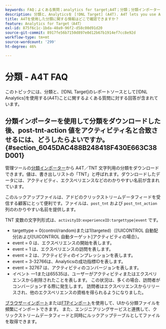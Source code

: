 ```yaml
---
keywords: FAQ；よくある質問；analytics for target;A4T；分類；分類インポーター；post-tnt-action；イベントコード
description: 分類と、Analyticsを [!DNL Target] (A4T). A4T lets you use Analytics reporting for [!DNL Target] アクティビティに使用する方法に関する質問に対する回答を見つけます。
title: A4Tを使用した分類に関する情報はどこで確認できますか？
feature: Analytics for Target（A4T）
exl-id: 875f6c1c-1bda-40a9-96f2-d58c00d91d20
source-git-commit: 8917fe56b7150d897e0d12b67b1914ef7cc8e92d
workflow-type: tm+mt
source-wordcount: '299'
ht-degree: 46%

---
```


# 分類 - A4T FAQ

このトピックには、分類と、[!DNL Target]のレポートソースとして[!DNL Analytics]を使用する(A4T)ことに関するよくある質問に対する回答が含まれています。

## 分類インポーターを使用して分類をダウンロードした後、post-tnt-action 値をアクティビティ名と合致させるには、どうしたらよいですか。 {#section_6045DAC488B248418F430E663C38D001}

管理ツールの[分類インポーター](https://experienceleague.adobe.com/docs/analytics/components/classifications/classifications-importer/c-working-with-saint.html)から A4T／TNT 文字列用の分類をダウンロードできます。値は、書き出しリストの「TNT」と呼ばれます。ダウンロードしたデータには、アクティビティ、エクスペリエンスなどのわかりやすい名前が含まれています。

このルックアップファイルは、アドビのクリックストリームデータフィードを受信する顧客にとって便利です。ファイルは、`post_tnt` および `post_tnt_action` 列のわかりやすい名前を提供します。

TNT 変数の文字列形式は、`activityID:experienceID:targettype|event` です。

* targettype = 0(control/random)または1(targeted)（[!UICONTROL 自動配分]および[!UICONTROL 自動ターゲット]アクティビティの場合）。
* event = 0 は、エクスペリエンスの開始を表します。
* event = 1 は、エクスペリエンスの訪問を表します。
* event = 2 は、アクティビティのインプレッションを表します。
* event = 3-32766は、Analyticsの成功指標IDを表します。
* event = 32767 は、アクティビティのコンバージョンを表します。
* イベント —1または65535は、ユーザーがアクティビティまたはエクスペリエンスから削除されたことを表します。 この状況は、多くの場合、訪問者がコンバージョンする際に発生します。 訪問者はエクスペリエンスからリリースされ、他のエクスペリエンスの資格を得られるようになりました。

[ブラウザーインポート](https://experienceleague.adobe.com/docs/analytics/components/classifications/classifications-importer/browser-import.html?lang=en)または[FTPインポート](https://experienceleague.adobe.com/docs/analytics/components/classifications/classifications-importer/import-file.html?lang=en)を使用して、UIから分類ファイルを頻繁にインポートできます。 また、エンジニアリングサービスと連携して、クリックストリームデータフィードと同時にルックアップテーブルとしてファイルを取得できます。
